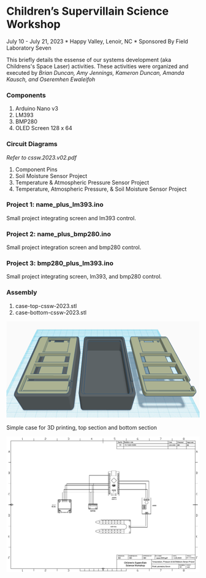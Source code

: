 # Children’s Supervillain Science Workshop
July 10 - July 21, 2023 * Happy Valley, Lenoir, NC *  Sponsored By Field Laboratory Seven

This briefly details the essense of our systems development (aka Childrens's Space Laser) activities. These activities were organized and executed by _Brian Duncan, Amy Jennings, Kameron Duncan, Amanda Kausch, and Oseremhen Ewaleifoh_

### Components
1. Arduino Nano v3
2. LM393
3. BMP280
4. OLED Screen 128 x 64
   
### Circuit Diagrams
_Refer to cssw.2023.v02.pdf_

1. Component Pins
2. Soil Moisture Sensor Project
3. Temperature & Atmospheric Pressure Sensor Project
4. Temperature, Atmospheric Pressure, & Soil Moisture Sensor Project

### Project 1: name_plus_lm393.ino
Small project integrating screen and lm393 control.

### Project 2: name_plus_bmp280.ino
Small project integration screen and bmp280 control.

### Project 3: bmp280_plus_lm393.ino
Small project integrating screen, lm393, and bmp280 control.

### Assembly
1. case-top-cssw-2023.stl
2. case-bottom-cssw-2023.stl

![image](https://github.com/ebdfl7/cssw-2023/blob/main/case-top-and-bottom.png)

Simple case for 3D printing, top section and bottom section

![image](https://github.com/ebdfl7/cssw-2023/blob/main/diagram.png)
